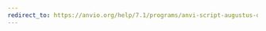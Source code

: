 ```yaml
---
redirect_to: https://anvio.org/help/7.1/programs/anvi-script-augustus-output-to-external-gene-calls
---
```

